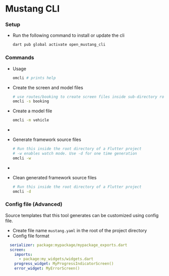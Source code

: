 # Mustang CLI

### Setup
- Run the following command to install or update the cli 
    ```bash
    dart pub global activate open_mustang_cli
    ```

### Commands
- Usage
    ```bash
    omcli # prints help
    ```

- Create the screen and model files
    ```bash
    # use routes/booking to create screen files inside sub-directory routes
    omcli -s booking
    ```
  
- Create a model file
    ```bash
    omcli -m vehicle
    ```
- 
- Generate framework source files
    ```bash
    # Run this inside the root directory of a Flutter project
    # -w enables watch mode. Use -d for one time generation
    omcli -w 
    ```
- 
- Clean generated framework source files
    ```bash
    # Run this inside the root directory of a Flutter project
    omcli -d 
    ```

### Config file (Advanced)
Source templates that this tool generates can be customized using config file.

 - Create file name `mustang.yaml` in the root of the project directory
 - Config file format
```yaml
  serializer: package:mypackage/mypackage_exports.dart
  screen:
    imports:
      - package:my_widgets/widgets.dart
    progress_widget: MyProgressIndicatorScreen()
    error_widget: MyErrorScreen()
```
